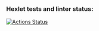 ### Hexlet tests and linter status:
[![Actions Status](https://github.com/Kirillovich/layout-designer-project-59/workflows/hexlet-check/badge.svg)](https://github.com/Kirillovich/layout-designer-project-59/actions)